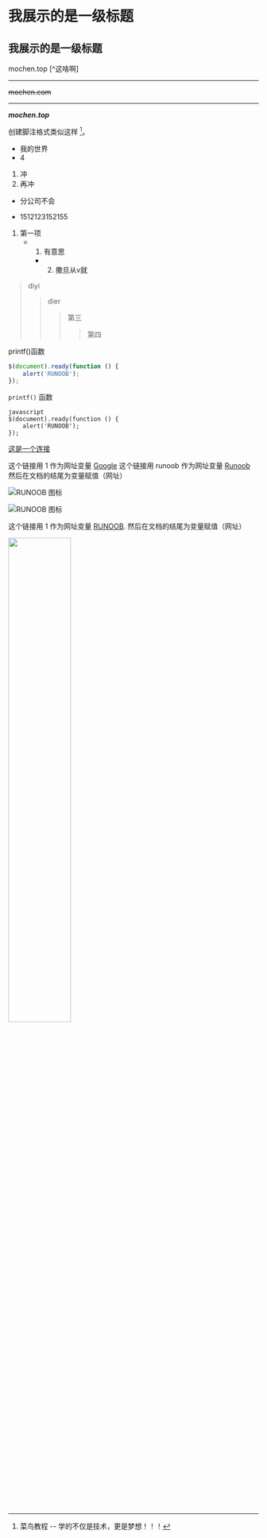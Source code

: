 # 我展示的是一级标题
## 我展示的是一级标题

mochen.top [^这啥啊]  
***
~~mochen.com~~  

---

***mochen.top***

创建脚注格式类似这样 [^RUNOOB]。

[^RUNOOB]: 菜鸟教程 -- 学的不仅是技术，更是梦想！！！

* 我的世界
* 4

1. 冲
2. 再冲

- 分公司不会

+ 1512123152155

1. 第一项
    - 1. 有意思
        - 2. 撒旦从v就
  
>diyi  
>>dier
>>>第三  
>>>>第四

printf()函数

```javascript
$(document).ready(function () {
    alert('RUNOOB');
});
```

`printf()` 函数


    javascript
    $(document).ready(function () {
        alert('RUNOOB');
    });  

[这是一个连接](http://mochen.top)

这个链接用 1 作为网址变量 [Google][1]
这个链接用 runoob 作为网址变量 [Runoob][runoob]
然后在文档的结尾为变量赋值（网址）

  [1]: http://www.google.com/
  [runoob]: http://www.runoob.com/

  ![RUNOOB 图标](http://static.runoob.com/images/runoob-logo.png)


  ![RUNOOB 图标](http://static.runoob.com/images/runoob-logo.png "RUNOOB")


  这个链接用 1 作为网址变量 [RUNOOB][1].
然后在文档的结尾为变量赋值（网址）

[1]: http://static.runoob.com/images/runoob-logo.png


<img src="http://static.runoob.com/images/runoob-logo.png" width="50%">